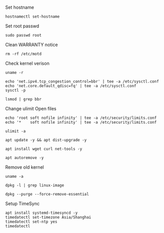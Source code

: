 Set hostname
```
hostnamectl set-hostname
```

Set root passwd

```
sudo passwd root
```

Clean WARRANTY notice

```
rm -rf /etc/motd
```

Check kernel verison

```
uname -r
```

```
echo 'net.ipv4.tcp_congestion_control=bbr' | tee -a /etc/sysctl.conf
echo 'net.core.default_qdisc=fq' | tee -a /etc/sysctl.conf
sysctl -p
```

```
lsmod | grep bbr
```

Change ulimit Open files

```
echo 'root soft nofile infinity' | tee -a /etc/security/limits.conf
echo '*    soft nofile infinity' | tee -a /etc/security/limits.conf
```

```
ulimit -a
```

```
apt update -y && apt dist-upgrade -y
```
```
apt install wget curl net-tools -y
```
```
apt autoremove -y
```

Remove old kernel

```
uname -a
```

```
dpkg -l | grep linux-image
```
```
dpkg --purge --force-remove-essential 
```


Setup TimeSync

```
apt install systemd-timesyncd -y
timedatectl set-timezone Asia/Shanghai
timedatectl set-ntp yes
timedatectl
```
